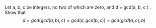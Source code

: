 Let a, b, c be integers, no two of which are zero, and d = gcd(a, b, c ) . Show that
$$d = gcd(gcd(a, b), c ) = gcd(a, gcd(b, c )) = gcd(gcd(a, c ), b)$$